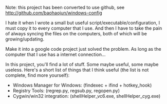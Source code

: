 Note: this project has been converted to use github, see http://github.com/baohaojun/windows-config 

I hate it when I wrote a small but useful script/executable/configuration, I must copy it to every computer that I use. And then I have to take the pain of always syncing the files on the computers, both of which will be growing/updating.

Make it into a google code project just solved the problem. As long as the computer that I use has a internet connection...

In this project, you'll find a lot of stuff. Some maybe useful, some maybe useless. Here's a short list of things that I think useful (the list is not complete, find more yourself):

  * Windows Manager for Windows: (findexec + ifind + hotkey\_hook)
  * Registry Tools: (regrep.py, regsub.py, regopen.py)
  * Cygwin/win32 integration: (shellHelper\_vc6.exe, shellHelper\_cyg.exe)